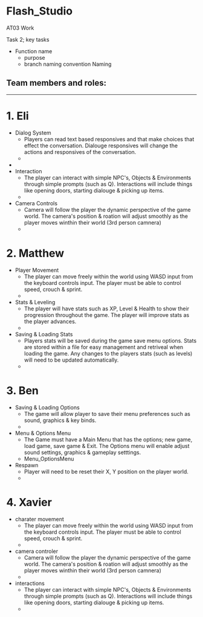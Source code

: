 # Flash_Studio
 AT03 Work
 
Task 2;
 key tasks
 - Function name
   - purpose
   - branch naming convention Naming 

 ## Team members and roles:
 ---
# 1. Eli 
- Dialog System
  - Players can read text based responsives and that make choices that effect the conversation. Dialouge responsives will change the actions and responsives of the conversation.
  - 
-
- Interaction
  - The player can interact with simple NPC's, Objects & Environments through simple prompts (such as Q). Interactions will include things like opening doors, starting dialouge & picking up items.
  - 
- Camera Controls
  - Camera will follow the player the dynamic perspective of the game world. The camera's position & roation will adjust smoothly as the player moves winthin their world (3rd person camnera)
  - 
# 2. Matthew
- Player Movement
  - The player can move freely within the world using WASD input from the keyboard controls input. The player must be able to control speed, crouch & sprint.
  - 
- Stats & Leveling
  - The player will have stats such as XP, Level & Health to show their progression throughout the game. The player will improve stats as the player advances.
  - 
- Saving & Loading Stats
  - Players stats will be saved during the game save menu options. Stats are stored within a file for easy management and retriveal when loading the game. Any changes to the players stats (such as levels) will need to be updated automatically.
  - 
# 3. Ben

- Saving & Loading Options
  - The game will allow player to save their menu preferences such as sound, graphics & key binds.
  - 
- Menu & Options Menu
  - The Game must have a Main Menu that has the options; new game, load game, save game & Exit. The Options menu will enable adjust sound settings, graphics & gameplay setttings.
  - Menu_OptionsMenu
- Respawn
  - Player will need to be reset their X, Y position on the player world.
  -
# 4. Xavier
- charater movement
  - The player can move freely within the world using WASD input from the keyboard controls input. The player must be able to control speed, crouch & sprint.
  - 
- camera controler
  - Camera will follow the player the dynamic perspective of the game world. The camera's position & roation will adjust smoothly as the player moves winthin their world (3rd person camnera)
  - 
- interactions
  - The player can interact with simple NPC's, Objects & Environments through simple prompts (such as Q). Interactions will include things like opening doors, starting dialouge & picking up items.
  - 

